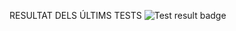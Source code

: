 RESULTAT DELS ÚLTIMS TESTS 
 ![Test result badge](https://img.shields.io/badge/tested%20with-Cypress-04C38E.svg)